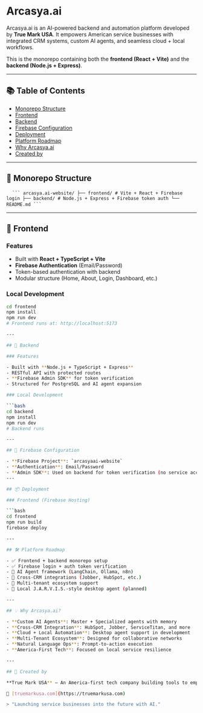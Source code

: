 # Arcasya.ai

Arcasya.ai is an AI-powered backend and automation platform developed by **True Mark USA**. It empowers American service businesses with integrated CRM systems, custom AI agents, and seamless cloud + local workflows.

This is the monorepo containing both the **frontend (React + Vite)** and the **backend (Node.js + Express)**.

---

## 📚 Table of Contents

- [Monorepo Structure](#-monorepo-structure)
- [Frontend](#-frontend)
- [Backend](#-backend)
- [Firebase Configuration](#-firebase-configuration)
- [Deployment](#-deployment)
- [Platform Roadmap](#-platform-roadmap)
- [Why Arcasya.ai](#-why-arcasyaai)
- [Created by](#-created-by)

---

## 🧱 Monorepo Structure

<pre> <code> ``` arcasya.ai-website/ ├── frontend/ # Vite + React + Firebase login ├── backend/ # Node.js + Express + Firebase token auth └── README.md ``` </code> </pre>

---

## 🚀 Frontend

### Features

- Built with **React + TypeScript + Vite**
- **Firebase Authentication** (Email/Password)
- Token-based authentication with backend
- Modular structure (Home, About, Login, Dashboard, etc.)

### Local Development

```bash
cd frontend
npm install
npm run dev
# Frontend runs at: http://localhost:5173

---

## 🔧 Backend

### Features

- Built with **Node.js + TypeScript + Express**
- RESTful API with protected routes
- **Firebase Admin SDK** for token verification
- Structured for PostgreSQL and AI agent expansion

### Local Development

```bash
cd backend
npm install
npm run dev
# Backend runs

---

## 🔐 Firebase Configuration

- **Firebase Project**: `arcasyaai-website`
- **Authentication**: Email/Password
- **Admin SDK**: Used on backend for token verification (no service account key required)
---

## 📦 Deployment

### Frontend (Firebase Hosting)

```bash
cd frontend
npm run build
firebase deploy

---

## 🛠 Platform Roadmap

- ✅ Frontend + backend monorepo setup
- ✅ Firebase login + auth token verification
- 🔄 AI Agent framework (LangChain, Ollama, n8n)
- 🔄 Cross-CRM integrations (Jobber, HubSpot, etc.)
- 🔄 Multi-tenant ecosystem support
- 🔄 Local J.A.R.V.I.S.-style desktop agent (planned)

---

## 💡 Why Arcasya.ai?

- **Custom AI Agents**: Master + Specialized agents with memory
- **Cross-CRM Integration**: HubSpot, Jobber, ServiceTitan, and more
- **Cloud + Local Automation**: Desktop agent support in development
- **Multi-Tenant Ecosystem**: Designed for collaborative networks
- **Natural Language Ops**: Prompt-to-action execution
- **America-First Tech**: Focused on local service resilience

---

## 🗽 Created by

**True Mark USA** — An America-first tech company building tools to empower local business ecosystems with ethical, AI-driven solutions.

🔗 [truemarkusa.com](https://truemarkusa.com)

> "Launching service businesses into the future with AI."
